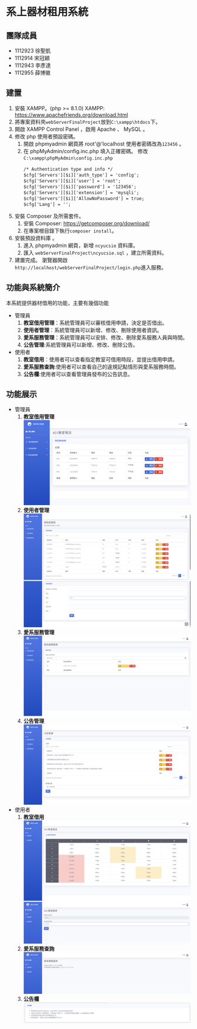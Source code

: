 # 系上器材租用系統
##  團隊成員
* 1112923 徐聖凱
* 1112914 宋冠穎
* 1112943 李彥達
* 1112955 薛博徽
## 建置
1. 安裝 XAMPP。(php >= 8.1.0)
XAMPP: https://www.apachefriends.org/download.html
3. 將專案資料夾`webServerFinalProject`放到`C:\xampp\htdocs`下。
2. 開啟 XAMPP Control Panel ，啟用 Apache 、 MySQL 。
3. 修改 php 使用者預設密碼。
    1. 開啟 phpmyadmin 網頁將 root'@'localhost  使用者密碼改為`123456` 。
    2. 在 phpMyAdmin/config.inc.php 填入正確密碼。
     修改`C:\xampp\phpMyAdmin\config.inc.php` 
        ```
        /* Authentication type and info */
        $cfg['Servers'][$i]['auth_type'] = 'config';
        $cfg['Servers'][$i]['user'] = 'root';
        $cfg['Servers'][$i]['password'] = '123456';
        $cfg['Servers'][$i]['extension'] = 'mysqli';
        $cfg['Servers'][$i]['AllowNoPassword'] = true;
        $cfg['Lang'] = '';
        ```
5. 安裝 Composer 及所需套件。
    1. 安裝 Composer: https://getcomposer.org/download/
    2. 在專案根目錄下執行`composer install`。
6. 安裝預設資料庫  。 
    1. 進入 phpmyadmin 網頁，新增 `ncyucsie` 資料庫。
    2. 匯入 `webServerFinalProject\ncyucsie.sql` ，建立所需資料。
7. 建置完成。
瀏覽器開啟`http://localhost/webServerFinalProject/login.php`進入服務。

## 功能與系統簡介
本系統提供器材借用的功能，主要有幾個功能
* 管理員
  1. **教室借用管理**：系統管理員可以審核借用申請，決定是否借出。
  2. **使用者管理**：系統管理員可以新增、修改、刪除使用者資訊。
  3. **愛系服務管理**：系統管理員可以安排、修改、刪除愛系服務人員與時間。
  4. **公告管理**:系統管理員可以新增、修改、刪除公告。
* 使用者
  1. **教室借用**：使用者可以查看指定教室可借用時段，並提出借用申請。
  2. **愛系服務查詢**:使用者可以查看自己的違規記點情形與愛系服務時間。
  3. **公告欄**:使用者可以查看管理員發布的公告訊息。

## 功能展示
* 管理員
  1. **教室借用管理**
    ![alt text](README_IMG/image.png)
  2. **使用者管理**
    ![alt text](README_IMG/image-1.png)
    ![alt text](README_IMG/image-2.png)
  3. **愛系服務管理**
    ![alt text](README_IMG/image-3.png)
  4. **公告管理**
    ![alt text](README_IMG/image-4.png)
* 使用者
  1. **教室借用**
    ![alt text](README_IMG/image-5.png)
    ![alt text](README_IMG/image-6.png)
  2. **愛系服務查詢**
    ![alt text](README_IMG/image-7.png)
  3. **公告欄**
    ![alt text](README_IMG/image-8.png)

